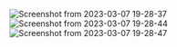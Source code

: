 ![Screenshot from 2023-03-07 19-28-37](https://user-images.githubusercontent.com/126884299/223443958-d6e8a96e-2f7d-4f05-8460-4c282909f642.png)
![Screenshot from 2023-03-07 19-28-44](https://user-images.githubusercontent.com/126884299/223443974-e0c789f6-0ff9-4f44-9b1f-864c4d4216ff.png)
![Screenshot from 2023-03-07 19-28-47](https://user-images.githubusercontent.com/126884299/223443996-6a24c3e8-a286-4ba0-89fb-cdc924e051e2.png)

